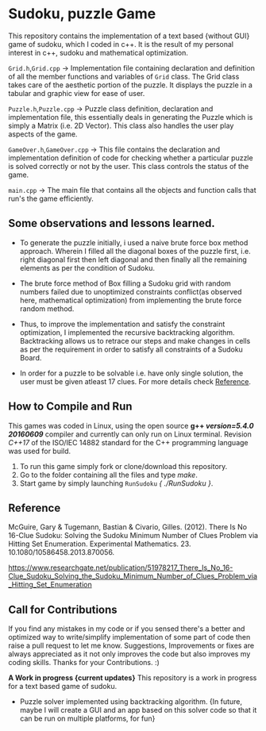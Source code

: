 # Sudoku, puzzle Game

This repository contains the implementation of a text based {without GUI} game of sudoku, which I coded in c++.
It is the result of my personal interest in c++, sudoku and mathematical optimization.

`Grid.h`,`Grid.cpp` -> Implementation file containing declaration and definition of all the member functions and variables of `Grid` class. The Grid class takes care of the aesthetic portion of the puzzle. It displays the puzzle in a tabular and graphic view for ease of user.

`Puzzle.h`,`Puzzle.cpp` -> Puzzle class definition, declaration and implementation file, this essentially deals in generating the Puzzle which is simply a Matrix (i.e. 2D Vector). This class also handles the user play aspects of the game.

`GameOver.h`,`GameOver.cpp` -> This file contains the declaration and implementation definition of code for checking whether a particular puzzle is solved correctly or not by the user. This class controls the status of the game.

`main.cpp` -> The main file that contains all the objects and function calls that run's the game efficiently.

## Some observations and lessons learned.
* To generate the puzzle initially, i used a naive brute force box method approach. Wherein I filled all the diagonal boxes of the puzzle first, i.e. right diagonal first then left diagonal and then finally all the remaining elements as per the condition of Sudoku.

* The brute force method of Box filling a Sudoku grid with random numbers failed due to unoptimized constraints conflict(as observed here, mathematical optimization) from implementing the brute force random method.

* Thus, to improve the implementation and satisfy the constraint optimization, I implemented the recursive backtracking algorithm. Backtracking allows us to retrace our steps and make changes in cells as per the requirement in order to satisfy all constraints of a Sudoku Board.

* In order for a puzzle to be solvable i.e. have only single solution, the user must be given atleast 17 clues. For more details check [Reference](#Reference).


## How to Compile and Run
This games was coded in Linux, using the open source **g++ *version=5.4.0 20160609*** compiler and currently can only run on Linux terminal. Revision *C++17* of the ISO/IEC 14882 standard for the C++ programming language was used for build.

1. To run this game simply fork or clone/download this repository.
2. Go to the folder containing all the files and type *make*.
3. Start game by simply launching `RunSudoku` *{ ./RunSudoku }*.

## Reference 
McGuire, Gary & Tugemann, Bastian & Civario, Gilles. (2012). There Is No 16-Clue Sudoku: Solving the Sudoku Minimum Number of Clues Problem via Hitting Set Enumeration. Experimental Mathematics. 23. 10.1080/10586458.2013.870056.

https://www.researchgate.net/publication/51978217_There_Is_No_16-Clue_Sudoku_Solving_the_Sudoku_Minimum_Number_of_Clues_Problem_via_Hitting_Set_Enumeration

## Call for Contributions
If you find any mistakes in my code or if you sensed there's a better and optimized way to write/simplify implementation of some part of code then raise a pull request to let me know. Suggestions, Improvements or fixes are always appreciated as it not only improves the code but also improves my coding skills. 
Thanks for your Contributions. :)

**A Work in progress {current updates}**
This repository is a work in progress for a text based game of sudoku.

* Puzzle solver implemented using backtracking algorithm.
{In future, maybe I will create a GUI and an app based on this solver code so that it can be run on multiple platforms, for fun}